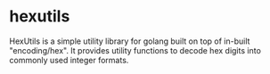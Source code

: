 # hexutils
HexUtils is a simple utility library for golang built on top of in-built "encoding/hex". It provides utility functions to decode hex digits into commonly used integer formats.
